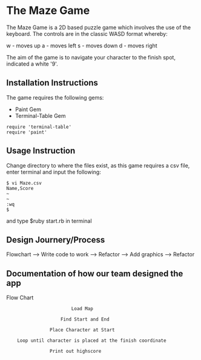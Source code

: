 # The Maze Game

The Maze Game is a 2D based puzzle game which involves the use of the keyboard. The controls are in the classic WASD format whereby:

w - moves up
a - moves left
s - moves down
d - moves right

The aim of the game is to navigate your character to the finish spot, indicated a white '9'.


## Installation Instructions

The game requires the following gems:
* Paint Gem 
* Terminal-Table Gem

```
require 'terminal-table'
require 'paint'
```

## Usage Instruction

Change directory to where the files exist, as this game requires a csv file, enter terminal and input the following:

```
$ vi Maze.csv
Name,Score
~                                                                       
~
:wq
$
```
and type $ruby start.rb in terminal

## Design Journery/Process

Flowchart --> Write code to work --> Refactor --> Add graphics --> Refactor

## Documentation of how our team designed the app

Flow Chart

                            Load Map
                            
                        Find Start and End
                    
                    Place Character at Start
                
        Loop until character is placed at the finish coordinate
        
                    Print out highscore
                    





